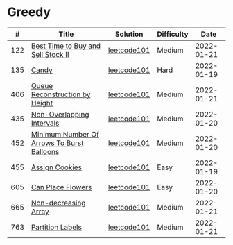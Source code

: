 # Greedy

| # | Title  | Solution | Difficulty | Date |
|---| -----  | -------- | ---------- | ---- |
|122|[Best Time to Buy and Sell Stock II](https://leetcode-cn.com/problems/best-time-to-buy-and-sell-stock-ii/)|[leetcode101](./best_time_to_buy_and_sell_stock_2)|Medium|2022-01-21|
|135|[Candy](https://leetcode-cn.com/problems/candy/)|[leetcode101](./candy)|Hard|2022-01-19|
|406|[Queue Reconstruction by Height](https://leetcode-cn.com/problems/queue-reconstruction-by-height/)|[leetcode101](./queue_reconstruction_by_height)|Medium|2022-01-21|
|435|[Non-Overlapping Intervals](https://leetcode-cn.com/problems/non-overlapping-intervals/)|[leetcode101](./non_overlapping_intervals)|Medium|2022-01-20|
|452|[Minimum Number Of Arrows To Burst Balloons](https://leetcode-cn.com/problems/minimum-number-of-arrows-to-burst-balloons/)|[leetcode101](./minimum_number_of_arrows_to_burst_balloons)|Medium|2022-01-20|
|455|[Assign Cookies](https://leetcode-cn.com/problems/assign-cookies/)|[leetcode101](./assign_cookies)|Easy|2022-01-19|
|605|[Can Place Flowers](https://leetcode-cn.com/problems/can-place-flowers/)|[leetcode101](./can_place_flowers)|Easy|2022-01-20|
|665|[Non-decreasing Array](https://leetcode-cn.com/problems/non-decreasing-array/)|[leetcode101](./non_descreasing_array)|Medium|2022-01-21|
|763|[Partition Labels](https://leetcode-cn.com/problems/partition-labels/)|[leetcode101](./partition_labels)|Medium|2022-01-21|